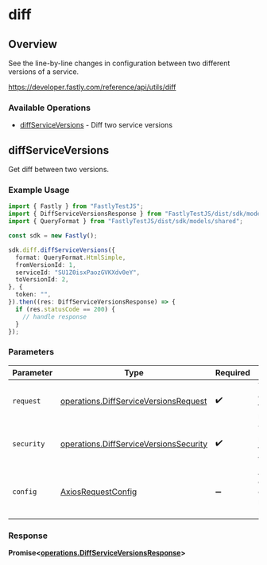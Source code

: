 # diff

## Overview

See the line-by-line changes in configuration between two different versions of a service.

<https://developer.fastly.com/reference/api/utils/diff>
### Available Operations

* [diffServiceVersions](#diffserviceversions) - Diff two service versions

## diffServiceVersions

Get diff between two versions.

### Example Usage

```typescript
import { Fastly } from "FastlyTestJS";
import { DiffServiceVersionsResponse } from "FastlyTestJS/dist/sdk/models/operations";
import { QueryFormat } from "FastlyTestJS/dist/sdk/models/shared";

const sdk = new Fastly();

sdk.diff.diffServiceVersions({
  format: QueryFormat.HtmlSimple,
  fromVersionId: 1,
  serviceId: "SU1Z0isxPaozGVKXdv0eY",
  toVersionId: 2,
}, {
  token: "",
}).then((res: DiffServiceVersionsResponse) => {
  if (res.statusCode == 200) {
    // handle response
  }
});
```

### Parameters

| Parameter                                                                                        | Type                                                                                             | Required                                                                                         | Description                                                                                      |
| ------------------------------------------------------------------------------------------------ | ------------------------------------------------------------------------------------------------ | ------------------------------------------------------------------------------------------------ | ------------------------------------------------------------------------------------------------ |
| `request`                                                                                        | [operations.DiffServiceVersionsRequest](../../models/operations/diffserviceversionsrequest.md)   | :heavy_check_mark:                                                                               | The request object to use for the request.                                                       |
| `security`                                                                                       | [operations.DiffServiceVersionsSecurity](../../models/operations/diffserviceversionssecurity.md) | :heavy_check_mark:                                                                               | The security requirements to use for the request.                                                |
| `config`                                                                                         | [AxiosRequestConfig](https://axios-http.com/docs/req_config)                                     | :heavy_minus_sign:                                                                               | Available config options for making requests.                                                    |


### Response

**Promise<[operations.DiffServiceVersionsResponse](../../models/operations/diffserviceversionsresponse.md)>**

